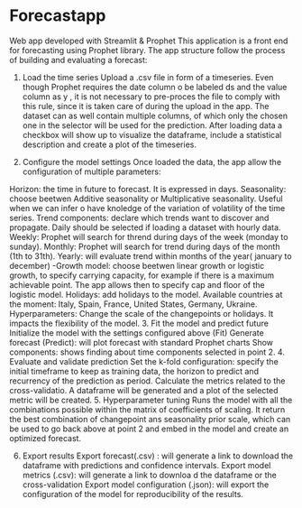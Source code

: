 # Forecastapp
Web app developed with Streamlit & Prophet
This application is a front end for forecasting using Prophet library. 
The app structure follow the process of building and evaluating a forecast:

1. Load the time series
Upload a .csv file in form of a timeseries. Even though Prophet requires the date column o be labeled ds and the value column as y , it is not necessary to pre-proces the file to comply with this rule, since it is taken care of during the upload in the app. The dataset can as well contain multiple columns, of which only the chosen one in the selector will be used for the prediction. After loading data a checkbox will show up to visualize the dataframe, include a statistical description and create a plot of the timeseries.

2. Configure the model settings
Once loaded the data, the app allow the configuration of multiple parameters:

Horizon: the time in future to forecast. It is expressed in days.
Seasonality: choose beetwen Additive seasonality or Multiplicative seasonality. Useful when we can infer o have knoledge of the variation of volatility of the time series.
Trend components: declare which trends want to discover and propagate. Daily should be selected if loading a dataset with hourly data. Weekly: Prophet will search for thrend during days of the week (monday to sunday). Monthly: Prophet will search for trend during days of the month (1th to 31th). Yearly: will evaluate trend within months of the year( january to december) -Growth model: choose beetwen linear growth or logistic growth, to specify carrying capacity, for example if there is a maximum achievable point. The app allows then to specify cap and floor of the logistic model.
Holidays: add holidays to the model. Available countries at the moment: Italy, Spain, France, United States, Germany, Ukraine.
Hyperparameters: Change the scale of the changepoints or holidays. It impacts the flexibility of the model.
3. Fit the model and predict future
Initialize the model with the settings configured above (Fit)
Generate forecast (Predict): will plot forecast with standard Prophet charts
Show components: shows finding about time components selected in point 2.
4. Evaluate and validate prediction
Set the k-fold configuration: specify the initial timeframe to keep as training data, the horizon to predict and recurrency of the prediction as period.
Calculate the metrics related to the cross-validatio. A dataframe will be generated and a plot of the selected metric will be created.
5. Hyperparameter tuning
Runs the model with all the combinations possible within the matrix of coefficients of scaling. It return the best combination of changepoint ans seasonality prior scale, which can be used to go back above at point 2 and embed in the model and create an optimized forecast.

6. Export results
Export forecast(.csv) : will generate a link to download the dataframe with predictions and confidence intervals.
Export model metrics (.csv): will generate a link to downloa d the dataframe or the cross-validation
Export model configuration (.json): will export the configuration of the model for reproducibility of the results.
